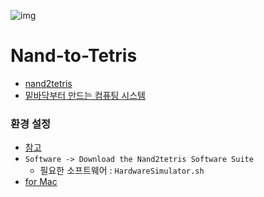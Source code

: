 
![img](https://github.com/mancuoj/Nand2Tetris/raw/main/project-materials/N.png)

# Nand-to-Tetris

- [nand2tetris](https://www.nand2tetris.org)
- [밑바닥부터 만드는 컴퓨팅 시스템](https://blog.insightbook.co.kr/2019/03/29/밑바닥부터-만드는-컴퓨팅-시스템/)


### 환경 설정
- [참고](https://www.youtube.com/watch?v=qQ4ZVImS3EE)
- `Software -> Download the Nand2tetris Software Suite`
  - 필요한 소프트웨어 : `HardwareSimulator.sh`
- [for Mac](https://drive.google.com/file/d/1QDYIvriWBS_ARntfmZ5E856OEPpE4j1F/view)

